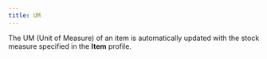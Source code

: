 ```yaml
---
title: UM
---
```



The UM (Unit  of Measure) of an item is automatically updated with the stock measure  specified in the **Item** profile.
